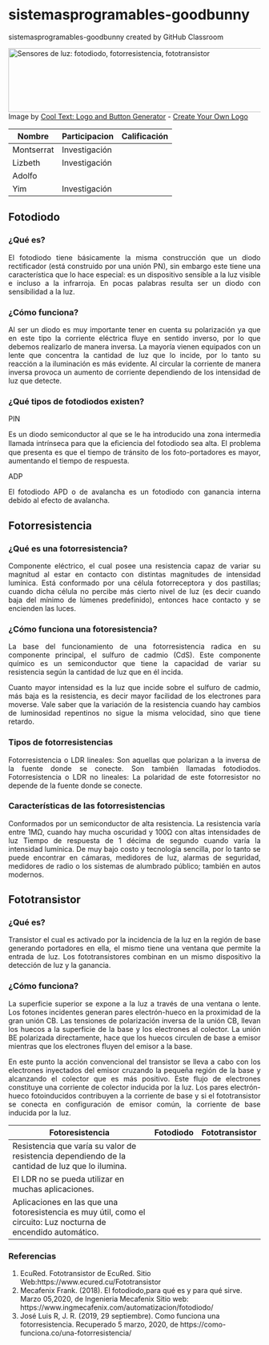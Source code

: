 # sistemasprogramables-goodbunny
sistemasprogramables-goodbunny created by GitHub Classroom


<a href="https://cooltext.com"><img src="https://images.cooltext.com/5387874.png" width="1219" height="128" alt=" Sensores de luz: fotodiodo,
 fotorresistencia, fototransistor" /></a>
<br />Image by <a href="https://cooltext.com">Cool Text: Logo and Button Generator</a> - <a href="https://cooltext.com/Edit-Logo?LogoID=3509958363">Create Your Own Logo</a>

| Nombre | Participacion | Calificación |
|-------------|----------------|--------------|
| Montserrat |Investigación |              | 
| Lizbeth | Investigación  |              | 
|Adolfo  | | | 
| Yim |Investigación |              | 


 
<h2>Fotodiodo</h2>

<h3>¿Qué es?</h3>
<p align="justify">
El fotodiodo tiene básicamente la misma construcción que un diodo rectificador (está construido por una unión PN), sin embargo este tiene una característica que lo hace especial: es un dispositivo  sensible a la luz visible e incluso a la infrarroja. En pocas palabras resulta ser un diodo con sensibilidad a la luz.
</p>
<h3>¿Cómo funciona?</h3>
<p align="justify">
Al ser un diodo es muy importante tener en cuenta su polarización ya que en este tipo la corriente eléctrica fluye en sentido inverso, por lo que debemos realizarlo de manera inversa. La mayoría vienen equipados con un lente que concentra la cantidad de luz que lo incide, por lo tanto su reacción a la iluminación es más evidente. Al circular la corriente de manera inversa provoca un aumento de corriente dependiendo de los intensidad de luz que detecte.
</p>
<h3>¿Qué tipos  de fotodiodos existen?</h3>

PIN
<p align="justify">
Es un diodo semiconductor al que se le ha introducido una zona intermedia llamada intrínseca para que la eﬁciencia del fotodiodo sea alta. El problema que presenta es que el tiempo de tránsito de los foto-portadores es mayor, aumentando el tiempo de respuesta. 
</p>
ADP 
<p align="justify">
El fotodiodo APD o de avalancha es un fotodiodo con ganancia interna debido al efecto de avalancha.
</p>
<h2>Fotorresistencia</h2>

<h3>¿Qué es una fotorresistencia?</h3>
<p align="justify">
Componente eléctrico, el cual posee una resistencia capaz de variar su magnitud al estar en contacto con distintas magnitudes de intensidad lumínica.
Está conformado por una célula fotorreceptora y dos pastillas; cuando dicha célula no percibe más cierto nivel de luz (es decir cuando baja del mínimo de lúmenes predefinido), entonces hace contacto y se encienden las luces.
</p>
<h3>¿Cómo funciona una fotoresistencia?</h3>
<p align="justify">
La base del funcionamiento de una fotorresistencia radica en su componente principal, el sulfuro de cadmio (CdS). Este componente químico es un semiconductor que tiene la capacidad de variar su resistencia según la cantidad de luz que en él incida.
<p align="justify">
Cuanto mayor intensidad es la luz que incide sobre el sulfuro de cadmio, más baja es la resistencia, es decir mayor facilidad de los electrones para moverse. Vale saber que la variación de la resistencia cuando hay cambios de luminosidad repentinos no sigue la misma velocidad, sino que tiene retardo.
</p>
<h3>Tipos de fotorresistencias</h3>
<p align="justify">
Fotorresistencia o LDR lineales: Son aquellas que polarizan a la inversa de la fuente donde se conecte. Son también llamadas fotodiodos.
Fotorresistencia o LDR no lineales:  La polaridad de este fotorresistor no depende de la fuente donde se conecte.
</p>
<h3>Características de las fotorresistencias</h3>
<p align="justify">
Conformados por un semiconductor de alta resistencia.
La resistencia varía entre 1MΩ, cuando hay mucha oscuridad y 100Ω con altas intensidades de luz
Tiempo de respuesta de 1 décima de segundo cuando varía la intensidad lumínica.
De muy bajo costo y tecnología sencilla, por lo tanto se puede encontrar en cámaras, medidores de luz, alarmas de seguridad, medidores de radio o los sistemas de alumbrado público; también en autos modernos.
</p>
<h2>Fototransistor</h2>

<h3>¿Qué es?</h3>
<p align="justify">
Transistor el cual es activado por la incidencia de la luz en la región de base generando portadores en ella, el mismo tiene una ventana que permite la entrada de luz. Los fototransistores combinan en un mismo dispositivo la detección de luz y la ganancia.
</p>
<h3>¿Cómo funciona?</h3>
<p align="justify">
La superficie superior se expone a la luz a través de una ventana o lente. Los fotones incidentes generan pares electrón-hueco en la proximidad de la gran unión CB. Las tensiones de polarización inversa de la unión CB, llevan los huecos a la superficie de la base y los electrones al colector. La unión BE polarizada directamente, hace que los huecos circulen de base a emisor mientras que los electrones fluyen del emisor a la base.
<p align="justify">
En este punto la acción convencional del transistor se lleva a cabo con los electrones inyectados del emisor cruzando la pequeña región de la base y alcanzando el colector que es más positivo. Este flujo de electrones constituye una corriente de colector inducida por la luz. Los pares electrón-hueco fotoinducidos contribuyen a la corriente de base y si el fototransistor se conecta en configuración de emisor común, la corriente de base inducida por la luz.
</p>


| Fotoresistencia                                                                                                       | Fotodiodo | Fototransistor |
|-----------------------------------------------------------------------------------------------------------------------|-----------|----------------|
|  Resistencia que varía su valor de   resistencia dependiendo de la   cantidad de luz que lo ilumina.                  |           |                |
|  El LDR no se pueda utilizar en muchas   aplicaciones.                                                                |           |                |
|  Aplicaciones en las que una fotoresistencia   es muy útil, como el circuito: Luz nocturna   de encendido automático. |           |                |

<h3>Referencias</h3>
<ol>
<li>EcuRed. Fototransistor de EcuRed. Sitio Web:https://www.ecured.cu/Fototransistor</li>


<li>Mecafenix Frank. (2018). El fotodiodo,para qué es y para qué sirve. Marzo 05,2020, de Ingenieria Mecafenix Sitio web: https://www.ingmecafenix.com/automatizacion/fotodiodo/</li>

<li>José Luis R, J. R. (2019, 29 septiembre). Como funciona una fotorresistencia. Recuperado 5 marzo, 2020, de https://como-funciona.co/una-fotorresistencia/
</li>
</ol>

